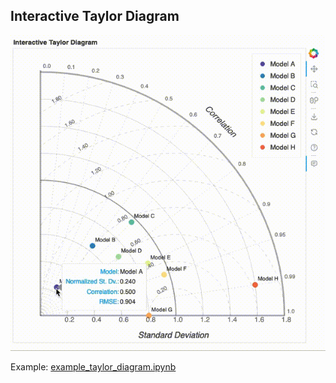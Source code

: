 Interactive Taylor Diagram
--------------------------

![sample plot](../../docs/_static/interactive_taylor_diagram_screen_capture.gif)

Example: [example_taylor_diagram.ipynb](../../docs/examples/example_taylor_diagram.ipynb)
